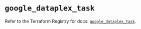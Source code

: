 # `google_dataplex_task`

Refer to the Terraform Registry for docs: [`google_dataplex_task`](https://registry.terraform.io/providers/hashicorp/google/6.46.0/docs/resources/dataplex_task).

